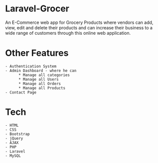 # Laravel-Grocer

An E-Commerce web app for Grocery Products where vendors can add, view, edit and delete their products and can increase their business to a wide range of customers through this online web application.
  
  # Other Features
    - Authentication System
    - Admin Dashboard - where he can
          * Manage all categories
          * Manage all Users
          * Manage all Orders
          * Manage all Products
    - Contact Page 
    
   # Tech
    - HTML
    - CSS
    - Bootstrap
    - jQuery
    - AJAX
    - PHP
    - Laravel
    - MySQL
